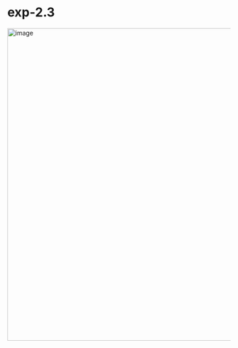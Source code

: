 # exp-2.3
<img width="570" height="704" alt="image" src="https://github.com/user-attachments/assets/b456b751-f3f4-4cdc-827d-9dee0ad455b1" />
